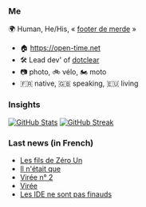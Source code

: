 ### Me

🌍 Human, He/His, « [footer de merde](https://open-time.net/post/2013/07/17/La-veritable-histoire-du-Footer-de-merde-) » 
* 🏠 https://open-time.net 
* 🛠️ Lead dev' of [dotclear](https://git.dotclear.org/dev/dotclear)
* 📷 photo, 🚲 vélo, 🏍️ moto 
* 🇫🇷 native, 🇬🇧 speaking, 🇪🇺 living

### Insights

[![GitHub Stats](https://github-readme-stats-sigma-five.vercel.app/api?username=franck-paul)](https://github.com/franck-paul)
[![GitHub Streak](https://github-readme-streak-stats.herokuapp.com?user=franck-paul)](https://git.io/streak-stats)

### Last news (in French)

<!-- BLOG-POST-LIST:START -->
- [Les fils de Zéro Un](https://open-time.net/post/2023/06/30/Les-fils-de-Z%C3%A9ro-Un)
- [Il n&#39;était que](https://open-time.net/post/2023/06/30/Il-n-%C3%A9tait-que)
- [Virée n° 2](https://open-time.net/post/2023/06/29/Vir%C3%A9e-n%C2%B0-2)
- [Virée](https://open-time.net/post/2023/06/28/Vir%C3%A9e)
- [Les IDE ne sont pas finauds](https://open-time.net/post/2023/06/27/Les-IDE-ne-sont-pas-finauds)
<!-- BLOG-POST-LIST:END -->
